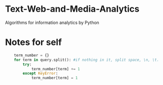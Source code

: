# Text-Web-and-Media-Analytics
Algorithms for information analytics by Python
# Notes for self
```Python
    term_number = {}  
    for term in query.split(): #if nothing in it, split space, \n, \t. 默认为所有空字符
        try:
            term_number[term] += 1
        except KeyError:
            term_number[term] = 1
